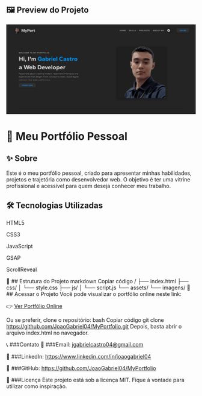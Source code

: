 ## 🖼️ Preview do Projeto

![Screenshot do Portfólio](./assets/screenshots/banner-page.png)

# 🌟 Meu Portfólio Pessoal


## ✨ Sobre
Este é o meu portfólio pessoal, criado para apresentar minhas habilidades, projetos e trajetória como desenvolvedor web. O objetivo é ter uma vitrine profissional e acessível para quem deseja conhecer meu trabalho.

## 🛠️ Tecnologias Utilizadas
HTML5

CSS3

JavaScript

GSAP

ScrollReveal

📁 ## Estrutura do Projeto
markdown
Copiar código
/
├── index.html
├── css/
│   └── style.css
├── js/
│   └── script.js
└── assets/
    └── imagens/
🚀 ## Acessar o Projeto
Você pode visualizar o portfólio online neste link:

👉 [Ver Portfólio Online]()

Ou se preferir, clone o repositório:
bash
Copiar código
git clone https://github.com/JoaoGabriel04/MyPortfolio.git
Depois, basta abrir o arquivo index.html no navegador.

📞 ###Contato
📧 ###Email: jgabrielcastro04@gmail.com

💼 ###LinkedIn: https://www.linkedin.com/in/joaogabriel04

🐙 ###GitHub: https://github.com/JoaoGabriel04/MyPortfolio

📝 ###Licença
Este projeto está sob a licença MIT. Fique à vontade para utilizar como inspiração.

